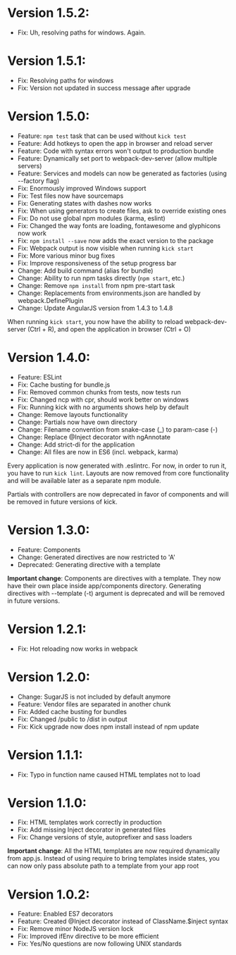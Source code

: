 # Version 1.5.2:

* Fix: Uh, resolving paths for windows. Again.

# Version 1.5.1:

* Fix: Resolving paths for windows
* Fix: Version not updated in success message after upgrade

# Version 1.5.0:

* Feature: `npm test` task that can be used without `kick test`
* Feature: Add hotkeys to open the app in browser and reload server
* Feature: Code with syntax errors won't output to production bundle
* Feature: Dynamically set port to webpack-dev-server (allow multiple servers)
* Feature: Services and models can now be generated as factories (using --factory flag)
* Fix: Enormously improved Windows support
* Fix: Test files now have sourcemaps
* Fix: Generating states with dashes now works
* Fix: When using generators to create files, ask to override existing ones
* Fix: Do not use global npm modules (karma, eslint)
* Fix: Changed the way fonts are loading, fontawesome and glyphicons now work
* Fix: `npm install --save` now adds the exact version to the package
* Fix: Webpack output is now visible when running `kick start`
* Fix: More various minor bug fixes
* Fix: Improve responsiveness of the setup progress bar
* Change: Add build command (alias for bundle)
* Change: Ability to run npm tasks directly (`npm start`, etc.)
* Change: Remove `npm install` from npm pre-start task
* Change: Replacements from environments.json are handled by webpack.DefinePlugin
* Change: Update AngularJS version from 1.4.3 to 1.4.8

When running `kick start`, you now have the ability
to reload webpack-dev-server (Ctrl + R),
and open the application in browser (Ctrl + O)

# Version 1.4.0:

* Feature: ESLint
* Fix: Cache busting for bundle.js
* Fix: Removed common chunks from tests, now tests run
* Fix: Changed ncp with cpr, should work better on windows
* Fix: Running kick with no arguments shows help by default
* Change: Remove layouts functionality
* Change: Partials now have own directory
* Change: Filename convention from snake-case (_) to param-case (-)
* Change: Replace @Inject decorator with ngAnnotate
* Change: Add strict-di for the application
* Change: All files are now in ES6 (incl. webpack, karma)

Every application is now generated with .eslintrc. For now, in
order to run it, you have to run ```kick lint```. Layouts are
now removed from core functionality and will be available later
as a separate npm module.

Partials with controllers are now deprecated in favor of components
and will be removed in future versions of kick.

# Version 1.3.0:

* Feature: Components
* Change: Generated directives are now restricted to 'A'
* Deprecated: Generating directive with a template

__Important change__: Components are directives with a template.
They now have their own place inside app/components directory.
Generating directives with --template (-t) argument is deprecated
and will be removed in future versions.

# Version 1.2.1:

* Fix: Hot reloading now works in webpack

# Version 1.2.0:

* Change: SugarJS is not included by default anymore
* Feature: Vendor files are separated in another chunk
* Fix: Added cache busting for bundles
* Fix: Changed /public to /dist in output
* Fix: Kick upgrade now does npm install instead of npm update

# Version 1.1.1:

* Fix: Typo in function name caused HTML templates not to load

# Version 1.1.0:

* Fix: HTML templates work correctly in production
* Fix: Add missing Inject decorator in generated files
* Fix: Change versions of style, autoprefixer and sass loaders

__Important change__: All the HTML templates are now required dynamically
from app.js. Instead of using require to bring templates inside states,
you can now only pass absolute path to a template from your app root


# Version 1.0.2:

* Feature: Enabled ES7 decorators
* Feature: Created @Inject decorator instead of ClassName.$inject syntax
* Fix: Remove minor NodeJS version lock
* Fix: Improved ifEnv directive to be more efficient
* Fix: Yes/No questions are now following UNIX standards
